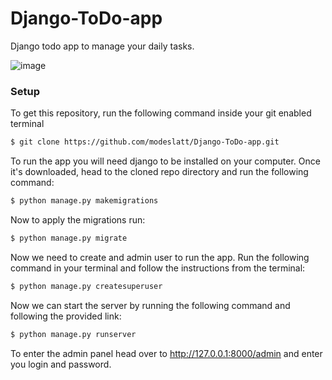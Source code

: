 ﻿# Django-ToDo-app
Django todo app to manage your daily tasks.

![image](https://user-images.githubusercontent.com/130636082/231813968-3a741db5-4d1f-4cf0-98af-f70a19511174.png)
### Setup
To get this repository, run the following command inside your git enabled terminal

```bash
$ git clone https://github.com/modeslatt/Django-ToDo-app.git
```
To run the app you will need django to be installed on your computer.
Once it's downloaded, head to the cloned repo directory and run the following command:

```bash
$ python manage.py makemigrations
```

Now to apply the migrations run:

```bash
$ python manage.py migrate
```

Now we need to create and admin user to run the app. Run the following command in your terminal and follow the instructions from the terminal:

```bash
$ python manage.py createsuperuser
```

Now we can start the server by running the following command and following the provided link: 

```bash
$ python manage.py runserver
```

To enter the admin panel head over to http://127.0.0.1:8000/admin and enter you login and password.

